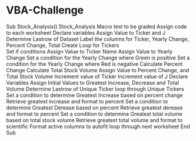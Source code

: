 # VBA-Challenge
Sub Stock_Analysis()
   Stock_Analysis Macro
   test to be graded
   Assign code to each worksheet
   Declare variables
   Assign Value to Ticker and J
   Determine Lastrow of Dataset
   Label the columns for Ticker, Yearly Change, Percent Change, Total
   Create Loop for Tickers     
   Set if conditions
   Assign Value to Ticker Name
   Assign Value to Yearly Change
   Set a condition for the Yearly Change where Green is positive
   Set a condition for the Yearly Change where Red is negative
   Calculate Percent Change
   Calculate Total Stock Volume
   Assign Value to Percent Change, and Total Stock Volume
   Increment value of Ticker
   Increment value of J
   Declare Variables
   Assign Initial Values to Greatest Increase, Decrease and Total Volume
   Determine Lastrow of Unique Ticker
   loop through Unique Tickers
   Set a condition to determine Greatest Increase based on percent change
    Retrieve greatest increase and format to percent
    Set a condition to determine Greatest Derease based on percent
    Retrieve greatest derease and format to percent
    Set a condition to determine Greatest total volume based on total stock volume
    Retrieve greatest total volume and format to scientific
    Format active columns to autofit
   loop through next worksheet 
   End Sub
